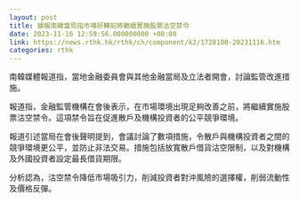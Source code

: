 ```yaml
---
layout: post
title: 據報南韓當局指市場好轉前將繼續實施股票沽空禁令
date: 2023-11-16 12:59:56.000000000 +08:00
link: https://news.rthk.hk/rthk/ch/component/k2/1728100-20231116.htm
categories: rthk
---
```


南韓媒體報道指，當地金融委員會與其他金融當局及立法者開會，討論監管改進措施。

報道指，金融監管機構在會後表示，在市場環境出現足夠改善之前，將繼續實施股票沽空禁令。這項禁令旨在促進散戶及機構投資者的公平競爭環境。

報道引述當局在會後聲明提到，會議討論了數項措施，令散戶與機構投資者之間的競爭環境更公平，並防止非法交易。措施包括放寬散戶借貨沽空限制，以及對機構及外國投資者設定最長借貨期限。

分析認為，沽空禁令降低市場吸引力，削減投資者對沖風險的選擇權，削弱流動性及價格反彈。
